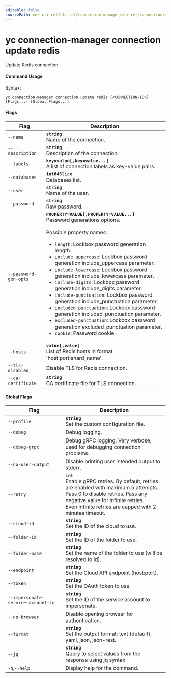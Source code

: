 ```yaml
---
editable: false
sourcePath: en/_cli-ref/cli-ref/connection-manager/cli-ref/connection/update/redis.md
---
```


# yc connection-manager connection update redis

Update Redis connection

#### Command Usage

Syntax: 

`yc connection-manager connection update redis [<CONNECTION-ID>] [Flags...] [Global Flags...]`

#### Flags

| Flag | Description |
|----|----|
|`--name`|<b>`string`</b><br/>Name of the connection.|
|`--description`|<b>`string`</b><br/>Description of the connection.|
|`--labels`|<b>`key=value[,key=value...]`</b><br/>A list of connection labels as key-value pairs.|
|`--databases`|<b>`int64Slice`</b><br/>Databases list.|
|`--user`|<b>`string`</b><br/>Name of the user.|
|`--password`|<b>`string`</b><br/>Raw password.|
|`--password-gen-opts`|<b>`PROPERTY=VALUE[,PROPERTY=VALUE...]`</b><br/>Password generations options.<br/><br/>Possible property names:<br/><ul> <li><code>length</code>:     Lockbox password generation length.</li> <li><code>include-uppercase</code>:     Lockbox password generation include_uppercase parameter.</li> <li><code>include-lowercase</code>:     Lockbox password generation include_lowercase parameter.</li> <li><code>include-digits</code>:     Lockbox password generation include_digits parameter.</li> <li><code>include-punctuation</code>:     Lockbox password generation include_punctuation parameter.</li> <li><code>included-punctuation</code>:     Lockbox password generation included_punctuation parameter.</li> <li><code>excluded-punctuation</code>:     Lockbox password generation excluded_punctuation parameter.</li> <li><code>cookie</code>:     Password cookie.</li> </ul>|
|`--hosts`|<b>`value[,value]`</b><br/>List of Redis hosts in format 'host:port:shard_name'.|
|`--tls-disabled`|Disable TLS for Redis connection.|
|`--ca-certificate`|<b>`string`</b><br/>CA certificate file for TLS connection.|

#### Global Flags

| Flag | Description |
|----|----|
|`--profile`|<b>`string`</b><br/>Set the custom configuration file.|
|`--debug`|Debug logging.|
|`--debug-grpc`|Debug gRPC logging. Very verbose, used for debugging connection problems.|
|`--no-user-output`|Disable printing user intended output to stderr.|
|`--retry`|<b>`int`</b><br/>Enable gRPC retries. By default, retries are enabled with maximum 5 attempts.<br/>Pass 0 to disable retries. Pass any negative value for infinite retries.<br/>Even infinite retries are capped with 2 minutes timeout.|
|`--cloud-id`|<b>`string`</b><br/>Set the ID of the cloud to use.|
|`--folder-id`|<b>`string`</b><br/>Set the ID of the folder to use.|
|`--folder-name`|<b>`string`</b><br/>Set the name of the folder to use (will be resolved to id).|
|`--endpoint`|<b>`string`</b><br/>Set the Cloud API endpoint (host:port).|
|`--token`|<b>`string`</b><br/>Set the OAuth token to use.|
|`--impersonate-service-account-id`|<b>`string`</b><br/>Set the ID of the service account to impersonate.|
|`--no-browser`|Disable opening browser for authentication.|
|`--format`|<b>`string`</b><br/>Set the output format: text (default), yaml, json, json-rest.|
|`--jq`|<b>`string`</b><br/>Query to select values from the response using jq syntax|
|`-h`,`--help`|Display help for the command.|
